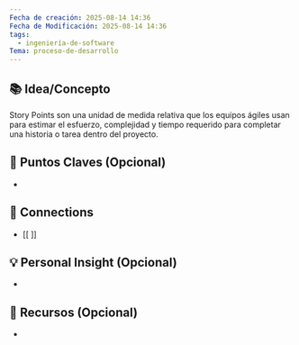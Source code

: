 ```yaml
---
Fecha de creación: 2025-08-14 14:36
Fecha de Modificación: 2025-08-14 14:36
tags:
  - ingeniería-de-software
Tema: proceso-de-desarrollo
---
```



## 📚 Idea/Concepto 

Story Points son una unidad de medida relativa que los equipos ágiles usan para estimar el esfuerzo, complejidad y tiempo requerido para completar una historia o tarea dentro del proyecto.
## 📌 Puntos Claves (Opcional)
- 

## 🔗 Connections
- [[ ]]

## 💡 Personal Insight (Opcional)
- 
## 🧾 Recursos (Opcional)
- 